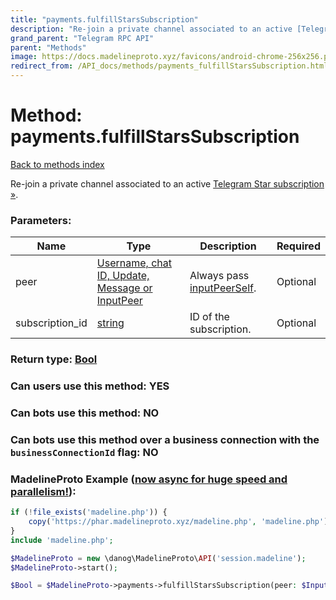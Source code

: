 ```yaml
---
title: "payments.fulfillStarsSubscription"
description: "Re-join a private channel associated to an active [Telegram Star subscription »](https://core.telegram.org/api/invites#paid-invite-links)."
grand_parent: "Telegram RPC API"
parent: "Methods"
image: https://docs.madelineproto.xyz/favicons/android-chrome-256x256.png
redirect_from: /API_docs/methods/payments_fulfillStarsSubscription.html
---
```

# Method: payments.fulfillStarsSubscription
[Back to methods index](index.html)



Re-join a private channel associated to an active [Telegram Star subscription »](https://core.telegram.org/api/invites#paid-invite-links).

### Parameters:

| Name     |    Type       | Description | Required |
|----------|---------------|-------------|----------|
|peer|[Username, chat ID, Update, Message or InputPeer](/API_docs/types/InputPeer.html) | Always pass [inputPeerSelf](../constructors/inputPeerSelf.html). | Optional|
|subscription\_id|[string](/API_docs/types/string.html) | ID of the subscription. | Optional|


### Return type: [Bool](/API_docs/types/Bool.html)

### Can users use this method: **YES**


### Can bots use this method: **NO**


### Can bots use this method over a business connection with the `businessConnectionId` flag: **NO**


### MadelineProto Example ([now async for huge speed and parallelism!](https://docs.madelineproto.xyz/docs/ASYNC.html)):


```php
if (!file_exists('madeline.php')) {
    copy('https://phar.madelineproto.xyz/madeline.php', 'madeline.php');
}
include 'madeline.php';

$MadelineProto = new \danog\MadelineProto\API('session.madeline');
$MadelineProto->start();

$Bool = $MadelineProto->payments->fulfillStarsSubscription(peer: $InputPeer, subscription_id: 'string', );
```

